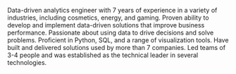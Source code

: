 Data-driven analytics engineer with 7 years of experience in a variety of industries, including cosmetics, energy, and gaming.
Proven ability to develop and implement data-driven solutions that improve business performance. Passionate about using data to drive decisions and solve problems. Proficient in Python, SQL, and a range of visualization tools. Have built and delivered solutions used by more than 7 companies. Led teams of 3-4 people and was established as the technical leader in several technologies.
